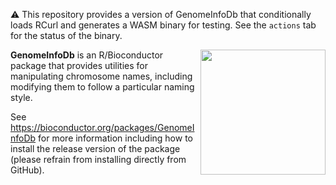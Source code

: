 ⚠️ This repository provides a version of GenomeInfoDb that conditionally loads RCurl and generates a WASM binary for testing.
See the `actions` tab for the status of the binary. 

[<img src="https://www.bioconductor.org/images/logo/jpg/bioconductor_logo_rgb.jpg" width="200" align="right"/>](https://bioconductor.org/)

**GenomeInfoDb** is an R/Bioconductor package that provides utilities for manipulating chromosome names, including modifying them to follow a particular naming style.

See https://bioconductor.org/packages/GenomeInfoDb for more information including how to install the release version of the package (please refrain from installing directly from GitHub).

